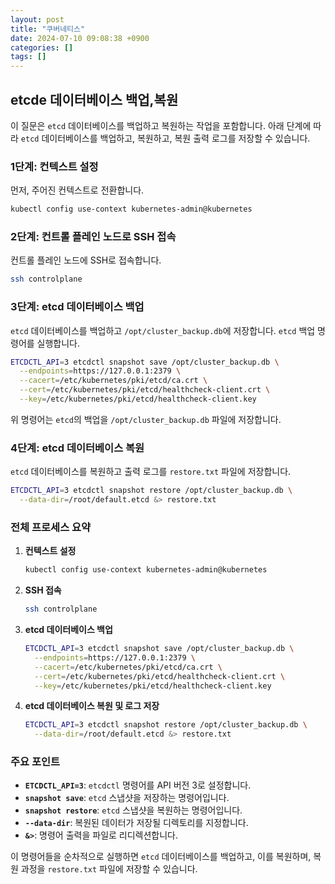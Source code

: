 ```yaml
---
layout: post
title: "쿠버네티스"
date: 2024-07-10 09:08:38 +0900
categories: []
tags: []
---
```


## etcde 데이터베이스 백업,복원

이 질문은 `etcd` 데이터베이스를 백업하고 복원하는 작업을 포함합니다.
아래 단계에 따라 `etcd` 데이터베이스를 백업하고, 복원하고, 복원 출력 로그를 저장할 수 있습니다.

### 1단계: 컨텍스트 설정

먼저, 주어진 컨텍스트로 전환합니다.

```bash
kubectl config use-context kubernetes-admin@kubernetes
```

### 2단계: 컨트롤 플레인 노드로 SSH 접속

컨트롤 플레인 노드에 SSH로 접속합니다.

```bash
ssh controlplane
```

### 3단계: etcd 데이터베이스 백업

`etcd` 데이터베이스를 백업하고 `/opt/cluster_backup.db`에 저장합니다. `etcd` 백업 명령어를 실행합니다.

```bash
ETCDCTL_API=3 etcdctl snapshot save /opt/cluster_backup.db \
  --endpoints=https://127.0.0.1:2379 \
  --cacert=/etc/kubernetes/pki/etcd/ca.crt \
  --cert=/etc/kubernetes/pki/etcd/healthcheck-client.crt \
  --key=/etc/kubernetes/pki/etcd/healthcheck-client.key
```

위 명령어는 `etcd`의 백업을 `/opt/cluster_backup.db` 파일에 저장합니다.

### 4단계: etcd 데이터베이스 복원

`etcd` 데이터베이스를 복원하고 출력 로그를 `restore.txt` 파일에 저장합니다.

```bash
ETCDCTL_API=3 etcdctl snapshot restore /opt/cluster_backup.db \
  --data-dir=/root/default.etcd &> restore.txt
```

### 전체 프로세스 요약

1. **컨텍스트 설정**

   ```bash
   kubectl config use-context kubernetes-admin@kubernetes
   ```

2. **SSH 접속**

   ```bash
   ssh controlplane
   ```

3. **etcd 데이터베이스 백업**

   ```bash
   ETCDCTL_API=3 etcdctl snapshot save /opt/cluster_backup.db \
     --endpoints=https://127.0.0.1:2379 \
     --cacert=/etc/kubernetes/pki/etcd/ca.crt \
     --cert=/etc/kubernetes/pki/etcd/healthcheck-client.crt \
     --key=/etc/kubernetes/pki/etcd/healthcheck-client.key
   ```

4. **etcd 데이터베이스 복원 및 로그 저장**
   ```bash
   ETCDCTL_API=3 etcdctl snapshot restore /opt/cluster_backup.db \
     --data-dir=/root/default.etcd &> restore.txt
   ```

### 주요 포인트

- **`ETCDCTL_API=3`**: `etcdctl` 명령어를 API 버전 3로 설정합니다.
- **`snapshot save`**: `etcd` 스냅샷을 저장하는 명령어입니다.
- **`snapshot restore`**: `etcd` 스냅샷을 복원하는 명령어입니다.
- **`--data-dir`**: 복원된 데이터가 저장될 디렉토리를 지정합니다.
- **`&>`**: 명령어 출력을 파일로 리디렉션합니다.

이 명령어들을 순차적으로 실행하면 `etcd` 데이터베이스를 백업하고, 이를 복원하며, 복원 과정을 `restore.txt` 파일에 저장할 수 있습니다.
